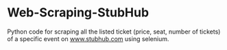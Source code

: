 # Web-Scraping-StubHub
Python code for scraping all the listed ticket (price, seat, number of tickets) of a specific event on www.stubhub.com using selenium.
